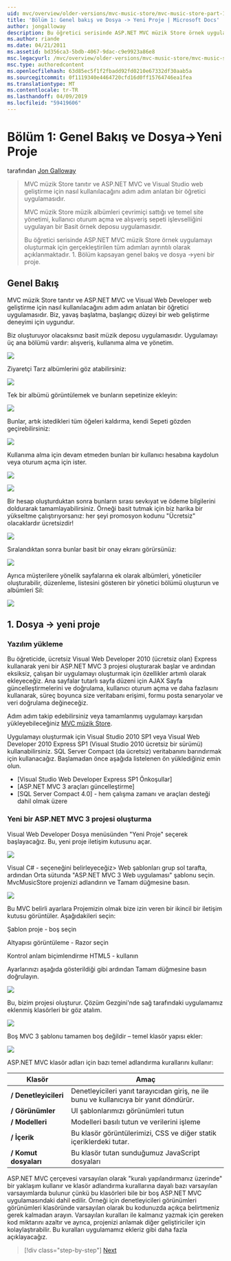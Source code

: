 ```yaml
---
uid: mvc/overview/older-versions/mvc-music-store/mvc-music-store-part-1
title: 'Bölüm 1: Genel bakış ve Dosya -> Yeni Proje | Microsoft Docs'
author: jongalloway
description: Bu öğretici serisinde ASP.NET MVC müzik Store örnek uygulamayı oluşturmak için gerçekleştirilen tüm adımları ayrıntılı olarak açıklanmaktadır. Bölüm 1 kapak genel bakış ve Dosya -> Yeni proje.
ms.author: riande
ms.date: 04/21/2011
ms.assetid: bd356ca3-5bdb-4067-9dac-c9e9923a86e8
msc.legacyurl: /mvc/overview/older-versions/mvc-music-store/mvc-music-store-part-1
msc.type: authoredcontent
ms.openlocfilehash: 63d85ec5f1f2fbadd92fd0210e67332df30aab5a
ms.sourcegitcommit: 0f1119340e4464720cfd16d0ff15764746ea1fea
ms.translationtype: MT
ms.contentlocale: tr-TR
ms.lasthandoff: 04/09/2019
ms.locfileid: "59419606"
---
```

# <a name="part-1-overview-and-file-new-project"></a>Bölüm 1: Genel Bakış ve Dosya->Yeni Proje

tarafından [Jon Galloway](https://github.com/jongalloway)

> MVC müzik Store tanıtır ve ASP.NET MVC ve Visual Studio web geliştirme için nasıl kullanılacağını adım adım anlatan bir öğretici uygulamasıdır.  
>   
> MVC müzik Store müzik albümleri çevrimiçi sattığı ve temel site yönetimi, kullanıcı oturum açma ve alışveriş sepeti işlevselliğini uygulayan bir Basit örnek deposu uygulamasıdır.  
>   
> Bu öğretici serisinde ASP.NET MVC müzik Store örnek uygulamayı oluşturmak için gerçekleştirilen tüm adımları ayrıntılı olarak açıklanmaktadır. 1. Bölüm kapsayan genel bakış ve dosya -&gt;yeni bir proje.


## <a name="overview"></a>Genel Bakış

MVC müzik Store tanıtır ve ASP.NET MVC ve Visual Web Developer web geliştirme için nasıl kullanılacağını adım adım anlatan bir öğretici uygulamasıdır. Biz, yavaş başlatma, başlangıç düzeyi bir web geliştirme deneyimi için uygundur.

Biz oluşturuyor olacaksınız basit müzik deposu uygulamasıdır. Uygulamayı üç ana bölümü vardır: alışveriş, kullanıma alma ve yönetim.

![](mvc-music-store-part-1/_static/image1.jpg)

Ziyaretçi Tarz albümlerini göz atabilirsiniz:

![](mvc-music-store-part-1/_static/image2.jpg)

Tek bir albümü görüntülemek ve bunların sepetinize ekleyin:

![](mvc-music-store-part-1/_static/image3.jpg)

Bunlar, artık istedikleri tüm öğeleri kaldırma, kendi Sepeti gözden geçirebilirsiniz:

![](mvc-music-store-part-1/_static/image4.jpg)

Kullanıma alma için devam etmeden bunları bir kullanıcı hesabına kaydolun veya oturum açma için ister.

![](mvc-music-store-part-1/_static/image1.png)

![](mvc-music-store-part-1/_static/image2.png)

Bir hesap oluşturduktan sonra bunların sırası sevkıyat ve ödeme bilgilerini doldurarak tamamlayabilirsiniz. Örneği basit tutmak için biz harika bir yükseltme çalıştırıyorsanız: her şeyi promosyon kodunu "Ücretsiz" olacaklardır ücretsizdir!

![](mvc-music-store-part-1/_static/image5.jpg)

Sıralandıktan sonra bunlar basit bir onay ekranı görürsünüz:

![](mvc-music-store-part-1/_static/image6.jpg)

Ayrıca müşterilere yönelik sayfalarına ek olarak albümleri, yöneticiler oluşturabilir, düzenleme, listesini gösteren bir yönetici bölümü oluşturun ve albümleri Sil:

![](mvc-music-store-part-1/_static/image7.jpg)

## <a name="1-file--gt-new-project"></a>1. Dosya -&gt; yeni proje

### <a name="installing-the-software"></a>Yazılım yükleme

Bu öğreticide, ücretsiz Visual Web Developer 2010 (ücretsiz olan) Express kullanarak yeni bir ASP.NET MVC 3 projesi oluşturarak başlar ve ardından eksiksiz, çalışan bir uygulamayı oluşturmak için özellikler artımlı olarak ekleyeceğiz. Ana sayfalar tutarlı sayfa düzeni için AJAX Sayfa güncelleştirmelerini ve doğrulama, kullanıcı oturum açma ve daha fazlasını kullanarak, süreç boyunca size veritabanı erişimi, formu posta senaryolar ve veri doğrulama değineceğiz.

Adım adım takip edebilirsiniz veya tamamlanmış uygulamayı karşıdan yükleyebileceğiniz [MVC müzik Store](https://github.com/evilDave/MVC-Music-Store).

Uygulamayı oluşturmak için Visual Studio 2010 SP1 veya Visual Web Developer 2010 Express SP1 (Visual Studio 2010 ücretsiz bir sürümü) kullanabilirsiniz. SQL Server Compact (da ücretsiz) veritabanını barındırmak için kullanacağız. Başlamadan önce aşağıda listelenen ön yüklediğiniz emin olun.


- [Visual Studio Web Developer Express SP1 Önkoşullar]
- [ASP.NET MVC 3 araçları güncelleştirme]
- [SQL Server Compact 4.0] - hem çalışma zamanı ve araçları desteği dahil olmak üzere


### <a name="creating-a-new-aspnet-mvc-3-project"></a>Yeni bir ASP.NET MVC 3 projesi oluşturma

Visual Web Developer Dosya menüsünden "Yeni Proje" seçerek başlayacağız. Bu, yeni proje iletişim kutusunu açar.

![](mvc-music-store-part-1/_static/image5.png)

Visual C# - seçeneğini belirleyeceğiz&gt; Web şablonları grup sol tarafta, ardından Orta sütunda "ASP.NET MVC 3 Web uygulaması" şablonu seçin. MvcMusicStore projenizi adlandırın ve Tamam düğmesine basın.

![](mvc-music-store-part-1/_static/image8.jpg)

Bu MVC belirli ayarlara Projemizin olmak bize izin veren bir ikincil bir iletişim kutusu görüntüler. Aşağıdakileri seçin:

Şablon proje - boş seçin

Altyapısı görüntüleme - Razor seçin

Kontrol anlam biçimlendirme HTML5 - kullanın

Ayarlarınızı aşağıda gösterildiği gibi ardından Tamam düğmesine basın doğrulayın.

![](mvc-music-store-part-1/_static/image9.jpg)

Bu, bizim projesi oluşturur. Çözüm Gezgini'nde sağ tarafındaki uygulamamız eklenmiş klasörleri bir göz atalım.

![](mvc-music-store-part-1/_static/image10.jpg)

Boş MVC 3 şablonu tamamen boş değildir – temel klasör yapısı ekler:

![](mvc-music-store-part-1/_static/image6.png)

ASP.NET MVC klasör adları için bazı temel adlandırma kurallarını kullanır:

| **Klasör** | **Amaç** |
| --- | --- |
| **/ Denetleyicileri** | Denetleyicileri yanıt tarayıcıdan giriş, ne ile bunu ve kullanıcıya bir yanıt döndürür. |
| **/ Görünümler** | UI şablonlarımızı görünümleri tutun |
| **/ Modelleri** | Modelleri basılı tutun ve verilerini işleme |
| **/ İçerik** | Bu klasör görüntülerimizi, CSS ve diğer statik içeriklerdeki tutar. |
| **/ Komut dosyaları** | Bu klasör tutan sunduğumuz JavaScript dosyaları |

ASP.NET MVC çerçevesi varsayılan olarak "kuralı yapılandırmanız üzerinde" bir yaklaşım kullanır ve klasör adlandırma kurallarına dayalı bazı varsayılan varsayımlarda bulunur çünkü bu klasörleri bile bir boş ASP.NET MVC uygulamasındaki dahil edilir. Örneği için denetleyicileri görünümleri görünümleri klasöründe varsayılan olarak bu kodunuzda açıkça belirtmeniz gerek kalmadan arayın. Varsayılan kuralları ile kalmanız yazmak için gereken kod miktarını azaltır ve ayrıca, projenizi anlamak diğer geliştiriciler için kolaylaştırabilir. Bu kuralları uygulamamız ekleriz gibi daha fazla açıklayacağız.

> [!div class="step-by-step"]
> [Next](mvc-music-store-part-2.md)
